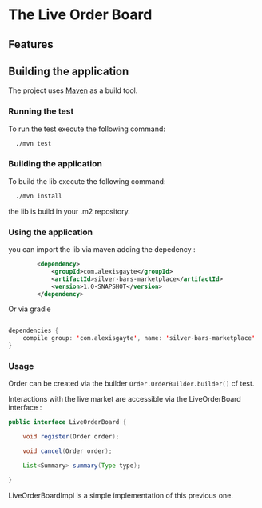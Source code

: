 # The Live Order Board


## Features


## Building the application

The project uses [Maven](https://maven.apache.org) as a build tool.

### Running the test

To run the test execute the following command:

```bash
  ./mvn test
```

### Building the application

To build the lib execute the following command:

```bash
  ./mvn install
```

the lib is build in your .m2 repository.


### Using the application

you can import the lib via maven adding the depedency :

```xml
        <dependency>
            <groupId>com.alexisgayte</groupId>
            <artifactId>silver-bars-marketplace</artifactId>
            <version>1.0-SNAPSHOT</version>
        </dependency>
```

Or via gradle 

```kotlin

dependencies {
    compile group: 'com.alexisgayte', name: 'silver-bars-marketplace'
}

```

### Usage 

Order can be created via the builder `Order.OrderBuilder.builder()` cf test.

Interactions with the live market are accessible via the LiveOrderBoard interface :
```java
public interface LiveOrderBoard {

    void register(Order order);

    void cancel(Order order);

    List<Summary> summary(Type type);

}
```

LiveOrderBoardImpl is a simple implementation of this previous one.



